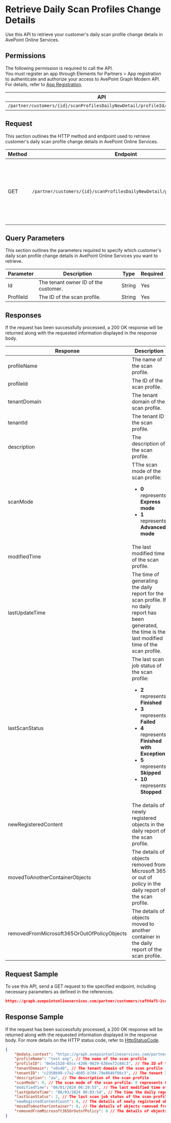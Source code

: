 # Retrieve Daily Scan Profiles Change Details

Use this API to retrieve your customer's daily scan profile change details in AvePoint Online Services.

## Permissions  

The following permission is required to call the API.  
You must register an app through Elements for Partners > App registration to authenticate and authorize your access to AvePoint Graph Modern API. For details, refer to [App Registration](https://cdn.avepoint.com/assets/apelements-webhelp/avepoint-elements-for-partners/index.htm#!Documents/appregistration.htm).

| API | Permission  |
|-----------|--------|
| `/partner/customers/{id}/scanProfilesDailyNewDetail/profileId/{ProfileId}`| partner.scanprofiles.read.all|  

## Request

This section outlines the HTTP method and endpoint used to retrieve customer's daily scan profile change details in AvePoint Online Services.

| Method | Endpoint | Description |  
|-----------|-----------|-----------|
|GET|`/partner/customers/{id}/scanProfilesDailyNewDetail/profileId/{ProfileId}`| Retrieves your customer's daily scan profile change details in AvePoint Online Services.|


## Query Parameters

This section outlines the parameters required to specify which customer's daily scan profile change details in AvePoint Online Services you want to retrieve.

| Parameter | Description | Type | Required |
| --- | --- | --- | --- |
| Id | The tenant owner ID of the customer. | String | Yes |
| ProfileId | The ID of the scan profile. | String | Yes |

## Responses

If the request has been successfully processed, a 200 OK response will be returned along with the requested information displayed in the response body.

| Response | Description | Type |
| --- | --- | --- |
| profileName | The name of the scan profile. | String |
| profileId | The ID of the scan profile. | String |
| tenantDomain | The tenant domain of the scan profile. | String |
| tenantId | The tenant ID the scan profile. | String |
| description | The description of the scan profile. | String |
| scanMode | TThe scan mode of the scan profile:<br> <ul><li> **0** represents **Express mode**</li><li> **1** represents **Advanced mode** | Int |
| modifiedTime | The last modified time of the scan profile. | String |
| lastUpdateTime | The time of generating the daily report for the scan profile. If no daily report has been generated, the time is the last modified time of the scan profile. | String |
| lastScanStatus | The last scan job status of the scan profile:<br> <ul><li> **2** represents **Finished**</li><li> **3** represents **Failed**</li><li> **4** represents **Finished with Exception**</li><li> **5** represents **Skipped**</li><li> **10** represents **Stopped** | Int |
| newRegisteredContent | The details of newly registered objects in the daily report of the scan profile. | String |
| movedToAnotherContainerObjects | The details of objects removed from Microsoft 365 or out of policy in the daily report of the scan profile. | String |
| removedFromMicrosoft365OrOutOfPolicyObjects | The details of objects moved to another container in the daily report of the scan profile. | String |

## Request Sample

To use this API, send a GET request to the specified endpoint, including necessary parameters as defined in the references.  

```json
https://graph.avepointonlineservices.com/partner/customers/caf94a75-2cc6-43bb-b04b-794cb9af5ea3/scanProfilesDailyNew/profileId/0e5e152d-65cc-4206-9829-636ee72c88c3
```

## Response Sample

If the request has been successfully processed, a 200 OK response will be returned along with the requested information displayed in the response body. For more details on the HTTP status code, refer to [HttpStatusCode](https://learn.avepoint.com/docs/Use-AvePoint-Graph-Modern-API.html#http-status-code).

```json 
{
    "@odata.context": "https://graph.avepointonlineservices.com/partner/api/V1.1/$metadata#Portal.Api.Model.ProfileDailyNewInfo",
    "profileName": "test oop", // The name of the scan profile
    "profileID": "0e5e152d-65cc-4206-9829-636ee72c88c3", // The ID of the scan profile
    "tenantDomain": "v0s40", // The tenant domain of the scan profile
    "tenantID": "c2350b99-c7a2-4605-b7d4-79e8646f66c3", // The tenant ID the scan profile
    "description": "aa", // The description of the scan profile
    "scanMode": 0, // The scan mode of the scan profile: 0 represents Express mode
    "modifiedTime": "08/01/2024 06:29:55", // The last modified time of the scan profile
    "lastUpdateTime": "08/03/2024 00:03:54", // The time the daily report for the scan profile was generated. If no daily report has been generated, the time will be the last modified time of the scan profile
    "lastScanStatus": 2, // The last scan job status of the scan profile: 2 represents Finished
    "newRegistedContentCount": 0, // The details of newly registered objects in the daily report of the scan profile
    "movedToAnotherContainer": 0, // The details of objects removed from Microsoft 365 or out of policy in the daily report of the scan profile
    "removedFromMicrosoft365OrOutofPolicy": 0 // The details of objects moved to another container in the daily report of the scan profile
}
```

